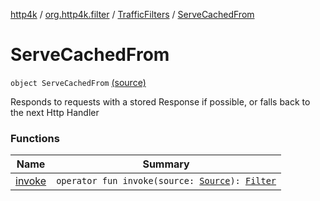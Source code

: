 [http4k](../../../index.md) / [org.http4k.filter](../../index.md) / [TrafficFilters](../index.md) / [ServeCachedFrom](./index.md)

# ServeCachedFrom

`object ServeCachedFrom` [(source)](https://github.com/http4k/http4k/blob/master/http4k-core/src/main/kotlin/org/http4k/filter/TrafficFilters.kt#L12)

Responds to requests with a stored Response if possible, or falls back to the next Http Handler

### Functions

| Name | Summary |
|---|---|
| [invoke](invoke.md) | `operator fun invoke(source: `[`Source`](../../../org.http4k.traffic/-source/index.md)`): `[`Filter`](../../../org.http4k.core/-filter/index.md) |
